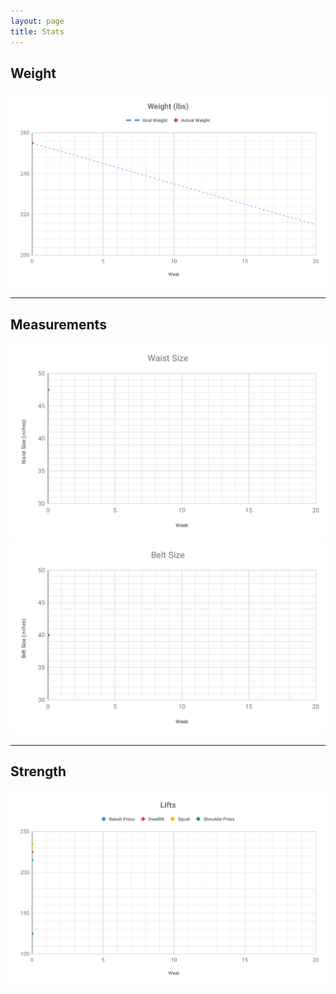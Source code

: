 ```yaml
---
layout: page
title: Stats
---
```


## Weight
![Weight](img/measurements/weight.svg "Weight trend chart over time")

---
## Measurements
![Waist](img/measurements/waist.svg "Waist trend chart over time")
![Belt Line](img/measurements/belt.svg "Belt line trend chart over time")

---
## Strength
![Main 4 Lifts](img/measurements/lifts.svg "Weight lifting trends chart over time")

<!-- ---
## Consistency

| Week | Diet | Lifting | Cardio |
| :-------------: | :-------------: | :-------------: | :-------------: |
| 1 | x | x | - |
| 2 |  |  |  |
| 3 |  |  |  |
| 4 |  |  |  |
| 5 |  |  |  |
| 6 |  |  |  |
| 7 |  |  |  |
| 8 |  |  |  |
| 9 |  |  |  |
| 10 |  |  |  |
| 11 |  |  |  |
| 12 |  |  |  |
| 13 |  |  |  |
| 14 |  |  |  |
| 15 |  |  |  |
| 16 |  |  |  |
| 17 |  |  |  |
| 18 |  |  |  |
| 19 |  |  |  |
| 20 |  |  |  | -->

